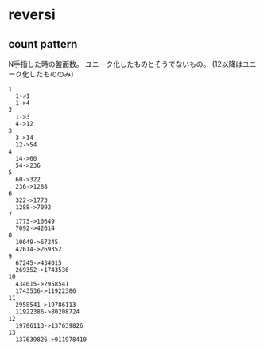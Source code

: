 # reversi

## count pattern

N手指した時の盤面数。
ユニーク化したものとそうでないもの。
(12以降はユニーク化したもののみ)

```
1
  1->1
  1->4
2
  1->3
  4->12
3
  3->14
  12->54
4
  14->60
  54->236
5
  60->322
  236->1288
6
  322->1773
  1288->7092
7
  1773->10649
  7092->42614
8
  10649->67245
  42614->269352
9
  67245->434015
  269352->1743536
10
  434015->2958541
  1743536->11922386
11
  2958541->19786113
  11922386->80208724
12
  19786113->137639826
13
  137639826->911978410
```
